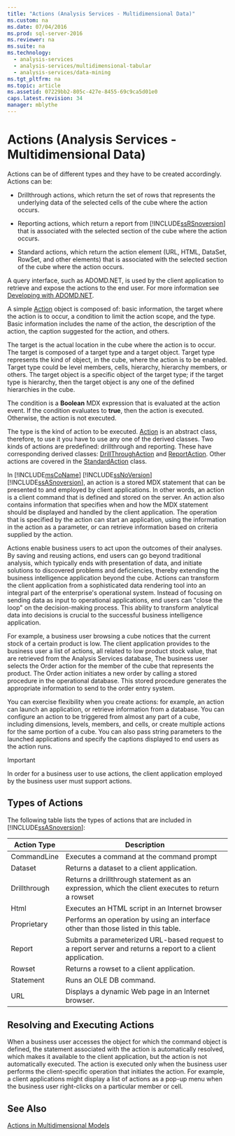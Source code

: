 ```yaml
---
title: "Actions (Analysis Services - Multidimensional Data)"
ms.custom: na
ms.date: 07/04/2016
ms.prod: sql-server-2016
ms.reviewer: na
ms.suite: na
ms.technology: 
  - analysis-services
  - analysis-services/multidimensional-tabular
  - analysis-services/data-mining
ms.tgt_pltfrm: na
ms.topic: article
ms.assetid: 07229bb2-805c-427e-8455-69c9ca5d01e0
caps.latest.revision: 34
manager: mblythe
---
```

# Actions (Analysis Services - Multidimensional Data)
  Actions can be of different types and they have to be created accordingly. Actions can be:  
  
-   Drillthrough actions, which return the set of rows that represents the underlying data of the selected cells of the cube where the action occurs.  
  
-   Reporting actions, which return a report from [!INCLUDE[ssRSnoversion](../../Topics/TopicNameContainA/tokens/ssRSnoversion_md.md)] that is associated with the selected section of the cube where the action occurs.  
  
-   Standard actions, which return the action element (URL, HTML, DataSet, RowSet, and other elements) that is associated with the selected section of the cube where the action occurs.  
  
 A query interface, such as ADOMD.NET, is used by the client application to retrieve and expose the actions to the end user. For more information see [Developing with ADOMD.NET](../Topic/Developing%20with%20ADOMD.NET.md).  
  
 A simple [Action](assetId:///T:Microsoft.AnalysisServices.Action) object is composed of: basic information, the target where the action is to occur, a condition to limit the action scope, and the type. Basic information includes the name of the action, the description of the action, the caption suggested for the action, and others.  
  
 The target is the actual location in the cube where the action is to occur. The target is composed of a target type and a target object. Target type represents the kind of object, in the cube, where the action is to be enabled. Target type could be level members, cells, hierarchy, hierarchy members, or others. The target object is a specific object of the target type; if the target type is hierarchy, then the target object is any one of the defined hierarchies in the cube.  
  
 The condition is a **Boolean** MDX expression that is evaluated at the action event. If the condition evaluates to **true**, then the action is executed. Otherwise, the action is not executed.  
  
 The type is the kind of action to be executed. [Action](assetId:///T:Microsoft.AnalysisServices.Action) is an abstract class, therefore, to use it you have to use any one of the derived classes. Two kinds of actions are predefined: drillthrough and reporting. These have corresponding derived classes: [DrillThroughAction](assetId:///T:Microsoft.AnalysisServices.DrillThroughAction) and [ReportAction](assetId:///T:Microsoft.AnalysisServices.ReportAction). Other actions are covered in the [StandardAction](assetId:///T:Microsoft.AnalysisServices.StandardAction) class.  
  
 In [!INCLUDE[msCoName](../../Topics/TopicNameContainA/tokens/msCoName_md.md)] [!INCLUDE[ssNoVersion](../../Topics/TopicNameContainA/tokens/ssNoVersion_md.md)] [!INCLUDE[ssASnoversion](../../Topics/TopicNameContainA/tokens/ssASnoversion_md.md)], an action is a stored MDX statement that can be presented to and employed by client applications. In other words, an action is a client command that is defined and stored on the server. An action also contains information that specifies when and how the MDX statement should be displayed and handled by the client application. The operation that is specified by the action can start an application, using the information in the action as a parameter, or can retrieve information based on criteria supplied by the action.  
  
 Actions enable business users to act upon the outcomes of their analyses. By saving and reusing actions, end users can go beyond traditional analysis, which typically ends with presentation of data, and initiate solutions to discovered problems and deficiencies, thereby extending the business intelligence application beyond the cube. Actions can transform the client application from a sophisticated data rendering tool into an integral part of the enterprise's operational system. Instead of focusing on  sending data as input to operational applications, end users can "close the loop" on the decision-making process. This ability to transform analytical data into decisions is crucial to the successful business intelligence application.  
  
 For example, a business user browsing a cube notices that the current stock of a certain product is low. The client application provides to the business user a list of actions, all related to low product stock value, that are retrieved from the Analysis Services database, The business user selects the Order action for the member of the cube that represents the product. The Order action initiates a new order by calling a stored procedure in the operational database. This stored procedure generates the appropriate information to send to the order entry system.  
  
 You can exercise flexibility when you create actions: for example, an action can launch an application, or retrieve information from a database. You can configure an action to be triggered from almost any part of a cube, including dimensions, levels, members, and cells, or create multiple actions for the same portion of a cube. You can also pass string parameters to the launched applications and specify the captions displayed to end users as the action runs.  
  
> [!IMPORTANT]  
>  In order for a business user to use actions, the client application employed by the business user must support actions.  
  
## Types of Actions  
 The following table lists the types of actions that are included in [!INCLUDE[ssASnoversion](../../Topics/TopicNameContainA/tokens/ssASnoversion_md.md)]:  
  
|Action Type|Description|  
|-----------------|-----------------|  
|CommandLine|Executes a command at the command prompt|  
|Dataset|Returns a dataset to a client application.|  
|Drillthrough|Returns a drillthrough statement as an expression, which the client executes to return a rowset|  
|Html|Executes an HTML script in an Internet browser|  
|Proprietary|Performs an operation by using an interface other than those listed in this table.|  
|Report|Submits a parameterized URL-based request to a report server and returns a report to a client application.|  
|Rowset|Returns a rowset to a client application.|  
|Statement|Runs an OLE DB command.|  
|URL|Displays a dynamic Web page in an Internet browser.|  
  
## Resolving and Executing Actions  
 When a business user accesses the object for which the command object is defined, the statement associated with the action is automatically resolved, which makes it available to the client application, but the action is not automatically executed. The action is executed only when the business user performs the client-specific operation that initiates the action. For example, a client applications might display a list of actions as a pop-up menu when the business user right-clicks on a particular member or cell.  
  
## See Also  
 [Actions in Multidimensional Models](../../Topics/TopicNameNotContainA/Actions-in-Multidimensional-Models.md)  
  
  